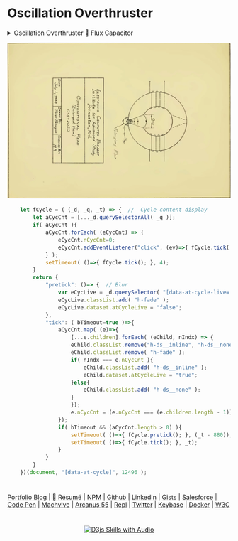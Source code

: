 # Oscillation Overthruster

<details>
    <summary open>Oscillation Overthruster 🗿 Flux Capacitor</summary>
<p align="center">
<img src="https://neodigm.github.io/vivid_vector_alphabet/wasm/vvo.svg" width="33" alt="Vivid Vector Skulduggery">
<img src="https://neodigm.github.io/vivid_vector_alphabet/wasm/vvs.svg" width="33" alt="Electra Glide safron">
<img src="https://neodigm.github.io/vivid_vector_alphabet/wasm/vvc.svg" width="33" alt="ginger stratagem">
<img src="https://neodigm.github.io/vivid_vector_alphabet/wasm/vvi.svg" width="33" alt="tapestry Inventive">
<img src="https://neodigm.github.io/vivid_vector_alphabet/wasm/vvl.svg" width="33" alt="when information grows unprofitable">
<img src="https://neodigm.github.io/vivid_vector_alphabet/wasm/vvl.svg" width="33" alt="Crave Breathtaking">
<img src="https://neodigm.github.io/vivid_vector_alphabet/wasm/vva.svg" width="33" alt="Delirious Stunning">
<img src="https://neodigm.github.io/vivid_vector_alphabet/wasm/vvt.svg" width="33" alt="Vivid Vector Skulduggery">
<img src="https://neodigm.github.io/vivid_vector_alphabet/wasm/vvi.svg" width="33" alt="Vivid Vector Skulduggery">
<img src="https://neodigm.github.io/vivid_vector_alphabet/wasm/vvo.svg" width="33" alt="Vivid Vector Skulduggery">
<img src="https://neodigm.github.io/vivid_vector_alphabet/wasm/vvn.svg" width="33" alt="Vivid Vector Skulduggery">
</p>
  
 <p align="center">
<img src="https://neodigm.github.io/vivid_vector_alphabet/wasm/vvo.svg" width="33" alt="Vivid Vector Skulduggery">
<img src="https://neodigm.github.io/vivid_vector_alphabet/wasm/vvv.svg" width="33" alt="Vivid Vector Skulduggery">
<img src="https://neodigm.github.io/vivid_vector_alphabet/wasm/vve.svg" width="33" alt="Vivid Vector Skulduggery">
<img src="https://neodigm.github.io/vivid_vector_alphabet/wasm/vvr.svg" width="33" alt="Vivid Vector Skulduggery">
<img src="https://neodigm.github.io/vivid_vector_alphabet/wasm/vvt.svg" width="33" alt="Vivid Vector Skulduggery">
<img src="https://neodigm.github.io/vivid_vector_alphabet/wasm/vvh.svg" width="33" alt="Vivid Vector Skulduggery">
<img src="https://neodigm.github.io/vivid_vector_alphabet/wasm/vvr.svg" width="33" alt="Vivid Vector Skulduggery">
<img src="https://neodigm.github.io/vivid_vector_alphabet/wasm/vvu.svg" width="33" alt="Vivid Vector Skulduggery">
<img src="https://neodigm.github.io/vivid_vector_alphabet/wasm/vvs.svg" width="33" alt="Vivid Vector Skulduggery">
<img src="https://neodigm.github.io/vivid_vector_alphabet/wasm/vvt.svg" width="33" alt="Vivid Vector Skulduggery">
<img src="https://neodigm.github.io/vivid_vector_alphabet/wasm/vve.svg" width="33" alt="Vivid Vector Skulduggery">
<img src="https://neodigm.github.io/vivid_vector_alphabet/wasm/vvr.svg" width="33" alt="Vivid Vector Skulduggery">
</p>
</details>


<p align="center">
  <a target="_blank" href="https://thescottkrause.com/d3_datavis_skills.html" title="D3js Skills with Audio">
  <img src="https://raw.githubusercontent.com/neodigm/Oscillation-Overthruster/master/Oscillation-Overthruster.webp" title="D3js Skills with Audio">
  </a>
</p>

```javascript
    let fCycle = ( (_d, _q, _t) => {  //  Cycle content display
        let aCycCnt = [..._d.querySelectorAll( _q )];
        if( aCycCnt ){
            aCycCnt.forEach( (eCycCnt) => {
                eCycCnt.nCycCnt=0;
                eCycCnt.addEventListener("click", (ev)=>{ fCycle.tick( false ); });
            } );
            setTimeout( ()=>{ fCycle.tick(); }, 4);
        }
        return {
            "pretick": ()=> {  // Blur
                var eCycLive = _d.querySelector( "[data-at-cycle-live='true']" );
                eCycLive.classList.add( "h-fade" );
                eCycLive.dataset.atCycleLive = "false";
            },
            "tick": ( bTimeout=true )=>{
                aCycCnt.map( (e)=>{
                    [...e.children].forEach( (eChild, nIndx) => {
                    eChild.classList.remove("h-ds__inline", "h-ds__none");
                    eChild.classList.remove( "h-fade" );
                    if( nIndx === e.nCycCnt ){
                        eChild.classList.add( "h-ds__inline" );
                        eChild.dataset.atCycleLive = "true";
                    }else{
                        eChild.classList.add( "h-ds__none" );
                    }
                    });
                    e.nCycCnt = (e.nCycCnt === (e.children.length - 1)) ? 0 : (e.nCycCnt + 1);
                });
                if( bTimeout && (aCycCnt.length > 0) ){
                    setTimeout( ()=>{ fCycle.pretick(); }, (_t - 880));
                    setTimeout( ()=>{ fCycle.tick(); }, _t);
                }
            }
        }
    })(document, "[data-at-cycle]", 12496 );
```

#
[Portfolio Blog](https://www.theScottKrause.com) |
[🚀 Résumé](https://thescottkrause.com/Arcanus_Scott_C_Krause_2020.pdf) |
[NPM](https://www.npmjs.com/~neodigm) |
[Github](https://github.com/neodigm) |
[LinkedIn](https://www.linkedin.com/in/neodigm55/) |
[Gists](https://gist.github.com/neodigm?direction=asc&sort=created) |
[Salesforce](https://trailblazer.me/id/skrause) |
[Code Pen](https://codepen.io/neodigm24) |
[Machvive](https://machvive.com/) |
[Arcanus 55](https://www.arcanus55.com/) |
[Repl](https://repl.it/@neodigm) |
[Twitter](https://twitter.com/neodigm24) |
[Keybase](https://keybase.io/neodigm) |
[Docker](https://hub.docker.com/u/neodigm) |
[W3C](https://www.w3.org/users/123844)
#

<p align="center">
  <a target="_blank" href="https://thescottkrause.com/d3_datavis_skills.html">
  <img src="https://repository-images.githubusercontent.com/178555357/2b6ad880-7aa0-11ea-8dde-63e70187e3e9" title="D3js Skills with Audio">
  </a>
</p>

